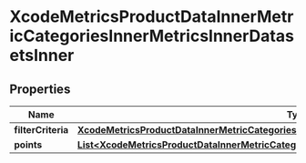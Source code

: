 

# XcodeMetricsProductDataInnerMetricCategoriesInnerMetricsInnerDatasetsInner


## Properties

| Name | Type | Description | Notes |
|------------ | ------------- | ------------- | -------------|
|**filterCriteria** | [**XcodeMetricsProductDataInnerMetricCategoriesInnerMetricsInnerDatasetsInnerFilterCriteria**](XcodeMetricsProductDataInnerMetricCategoriesInnerMetricsInnerDatasetsInnerFilterCriteria.md) |  |  [optional] |
|**points** | [**List&lt;XcodeMetricsProductDataInnerMetricCategoriesInnerMetricsInnerDatasetsInnerPointsInner&gt;**](XcodeMetricsProductDataInnerMetricCategoriesInnerMetricsInnerDatasetsInnerPointsInner.md) |  |  [optional] |



